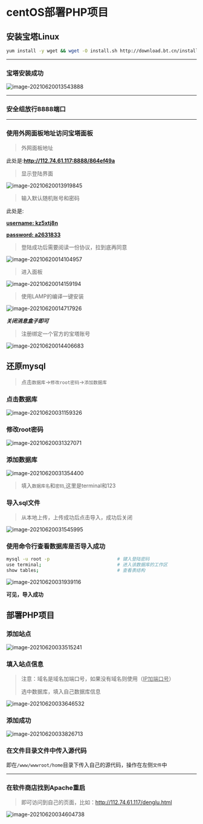 # centOS部署PHP项目

## 安装宝塔Linux

```bash
yum install -y wget && wget -O install.sh http://download.bt.cn/install/install_6.0.sh && sh install.sh
```

---

### 宝塔安装成功

![image-20210620013543888](/Users/xingyuchen/OneDrive/learning-note/问题解决/centOS部署PHP项目.assets/image-20210620013543888.png)

---

### 安全组放行8888端口

---

### 使用外网面板地址访问宝塔面板

> 外网面板地址

此处是:**http://112.74.61.117:8888/864ef49a**

> 显示登陆界面

![image-20210620013919845](/Users/xingyuchen/OneDrive/learning-note/问题解决/centOS部署PHP项目.assets/image-20210620013919845.png)

> 输入默认随机账号和密码

此处是:

<u>**username: kz5xtj8n**</u>

<u>**password: a2631833**</u>

> 登陆成功后需要阅读一份协议，拉到底再同意

![image-20210620014104957](/Users/xingyuchen/OneDrive/learning-note/问题解决/centOS部署PHP项目.assets/image-20210620014104957.png)

> 进入面板

![image-20210620014159194](/Users/xingyuchen/OneDrive/learning-note/问题解决/centOS部署PHP项目.assets/image-20210620014159194.png)

> 使用LAMP的编译一键安装

![image-20210620014717926](/Users/xingyuchen/OneDrive/learning-note/问题解决/centOS部署PHP项目.assets/image-20210620014717926.png)

***关闭消息盒子即可***

> 注册绑定一个官方的宝塔账号

![image-20210620014406683](/Users/xingyuchen/OneDrive/learning-note/问题解决/centOS部署PHP项目.assets/image-20210620014406683.png)

## 还原mysql

> 点击`数据库`->`修改root密码`->`添加数据库`

### 点击数据库

![image-20210620031159326](/Users/xingyuchen/OneDrive/learning-note/问题解决/centOS部署PHP项目.assets/image-20210620031159326.png)

### 修改root密码

![image-20210620031327071](/Users/xingyuchen/OneDrive/learning-note/问题解决/centOS部署PHP项目.assets/image-20210620031327071.png)

### 添加数据库

![image-20210620031354400](/Users/xingyuchen/OneDrive/learning-note/问题解决/centOS部署PHP项目.assets/image-20210620031354400.png)

> 填入`数据库名`和`密码`,这里是terminal和123

### 导入sql文件

> 从本地上传，上传成功后点击导入，成功后关闭

![image-20210620031545995](/Users/xingyuchen/OneDrive/learning-note/问题解决/centOS部署PHP项目.assets/image-20210620031545995.png)

### 使用命令行查看数据库是否导入成功

```bash
mysql -u root -p                         # 键入登陆密码
use terminal;                            # 进入该数据库的工作区
show tables;                             # 查看表结构
```

![image-20210620031939116](/Users/xingyuchen/OneDrive/learning-note/问题解决/centOS部署PHP项目.assets/image-20210620031939116.png)

**可见，导入成功**

## 部署PHP项目

### 添加站点

![image-20210620033515241](/Users/xingyuchen/OneDrive/learning-note/问题解决/centOS部署PHP项目.assets/image-20210620033515241.png)

### 填入站点信息

> 注意：域名是域名加端口号，如果没有域名则使用（<u>IP加端口号</u>）
>
> 选中数据库，填入自己数据库信息

![image-20210620033646532](/Users/xingyuchen/OneDrive/learning-note/问题解决/centOS部署PHP项目.assets/image-20210620033646532.png)

### 添加成功

![image-20210620033826713](/Users/xingyuchen/OneDrive/learning-note/问题解决/centOS部署PHP项目.assets/image-20210620033826713.png)

### 在文件目录文件中传入源代码

即在`/www/wwwroot/home`目录下传入自己的源代码，操作在左侧`文件`中

---

### 在软件商店找到Apache重启

> 即可访问到自己的页面，比如：http://112.74.61.117/denglu.html

![image-20210620034604738](/Users/xingyuchen/OneDrive/learning-note/问题解决/centOS部署PHP项目.assets/image-20210620034604738.png)

